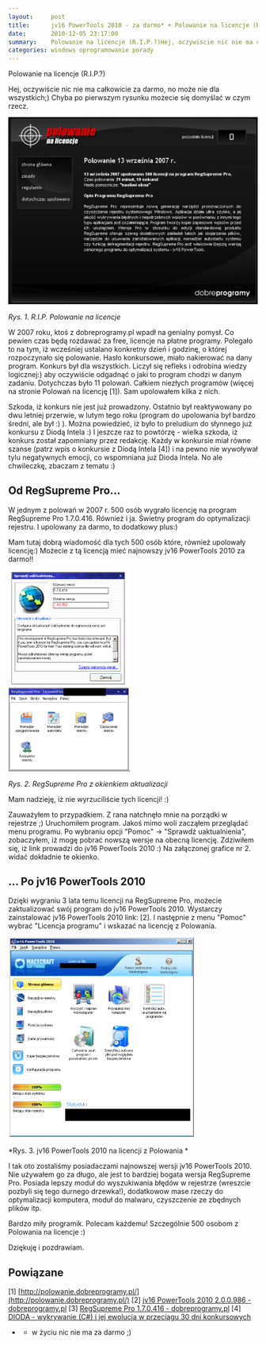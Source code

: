 ```yaml
---
layout:     post
title:      jv16 PowerTools 2010 - za darmo* + Polowanie na licencje (R.I.P.?)
date:       2010-12-05 23:17:00
summary:    Polowanie na licencje (R.I.P.?)Hej, oczywiście nic nie ma całkowicie za darmo, no może nie dla wszystkich;) Chyba po pierwszym rysunku możecie się domyślać w czym rzecz. Rys. 1. R.I.P. Polowanie na licencjeW 2007 roku, ktoś z dobreprogramy.pl wpadł na genialny pomysł. Co pewien czas będą rozdawać za...
categories: windows oprogramowanie porady
---
```




Polowanie na licencje (R.I.P.?)

Hej, oczywiście nic nie ma całkowicie za darmo, no może nie dla wszystkich;) Chyba po pierwszym rysunku możecie się domyślać w czym rzecz. 



![desk](https://raw.githubusercontent.com/djfoxer/djfoxer.github.io/master/_img/2010-12-5-_190_/g_-_608x405_-_-_21851x20101205222731_3.png)


 *Rys. 1. R.I.P. Polowanie na licencje* 

W 2007 roku, ktoś z dobreprogramy.pl wpadł na genialny pomysł. Co pewien czas będą rozdawać za free, licencje na płatne programy. 
Polegało to na tym, iż wcześniej ustalano konkretny dzień i godzinę, o której rozpoczynało się polowanie. Hasło konkursowe, miało nakierować na dany program. Konkurs był dla wszystkich. Liczył się refleks i odrobina wiedzy logicznej:) aby oczywiście odgadnąć o jaki to program chodzi w danym zadaniu. Dotychczas było 11 polowań. Całkiem niezłych programów (więcej na stronie Polowań na licencję [1]). Sam upolowałem kilka z nich. 

Szkoda, iż konkurs nie jest już prowadzony. Ostatnio był reaktywowany po dwu letniej przerwie, w lutym tego roku (program do upolowania był bardzo średni, ale był :) ). Można powiedzieć, iż było to preludium do słynnego już konkursu z Diodą Intela :) I jeszcze raz to powtórzę - wielka szkoda, iż konkurs został zapomniany przez redakcję. Każdy w konkursie miał równe szanse (patrz wpis o konkursie z  Diodą Intela [4]) i na pewno nie wywoływał tylu negatywnych emocji, co wspomniana już Dioda Intela. No ale chwileczkę, zbaczam z tematu :)




## Od RegSupreme Pro...



W jednym z polowań w 2007 r. 500 osób wygrało licencję na program RegSupreme Pro 1.7.0.416. Również i ja. Świetny program do optymalizacji rejestru. I upolowany za darmo, to dodatkowy plus:) 

Mam tutaj dobrą wiadomość dla tych 500 osób które, również upolowały licencję:)
Możecie z tą licencją mieć najnowszy jv16 PowerTools 2010 za darmo!!




![desk](https://raw.githubusercontent.com/djfoxer/djfoxer.github.io/master/_img/2010-12-5-_190_/g_-_608x405_-_-_21851x20101205222731_1.png)


 *Rys. 2. RegSupreme Pro z okienkiem aktualizacji* 

Mam nadzieję, iż nie wyrzuciliście tych licencji! :)

Zauważyłem to przypadkiem. Z rana natchnęło mnie na porządki w rejestrze ;) Uruchomiłem program. Jakoś mimo woli zacząłem przeglądać menu programu. Po wybraniu opcji &quot;Pomoc&quot; -&gt; &quot;Sprawdź uaktualnienia&quot;, zobaczyłem, iż mogę pobrać nowszą wersje na obecną licencję. Zdziwiłem się, iż link prowadzi do jv16 PowerTools 2010 :)
Na załączonej grafice nr 2. widać dokładnie te okienko.




## ... Po jv16 PowerTools 2010 



Dzięki wygraniu 3 lata temu licencji na RegSupreme Pro, możecie zaktualizować swój program do jv16 PowerTools 2010.
Wystarczy zainstalować jv16 PowerTools 2010 link: [2]. I następnie z menu &quot;Pomoc&quot; wybrać &quot;Licencja programu&quot; i wskazać na licencję z Polowania. 




![desk](https://raw.githubusercontent.com/djfoxer/djfoxer.github.io/master/_img/2010-12-5-_190_/g_-_608x405_-_-_21851x20101205222731_2.png)


 *Rys. 3. jv16 PowerTools 2010 na licencji z Polowania * 


I tak oto zostaliśmy posiadaczami najnowszej wersji jv16 PowerTools 2010. Nie używałem go za długo, ale jest to bardziej bogata wersja RegSupreme Pro. Posiada lepszy moduł do wyszukiwania błędów w rejestrze (wreszcie pozbyli się tego durnego drzewka!), dodatkowow mase rzeczy do optymalizacji komputera, moduł do malwaru, czyszczenie ze zbędnych plików itp. 

Bardzo miły programik. 
Polecam każdemu!
Szczególnie 500 osobom z Polowania na licencje :)

Dziękuję i pozdrawiam.  









## Powiązane



[1] [http://polowanie.dobreprogramy.pl/](http://polowanie.dobreprogramy.pl/) 
[2] [jv16 PowerTools 2010 2.0.0.986 - dobreprogramy.pl](http://www.dobreprogramy.pl/jv16-PowerTools,Program,Windows,13143.html) 
[3] [RegSupreme Pro 1.7.0.416 - dobreprogramy.pl](http://www.dobreprogramy.pl/RegSupreme,Program,Windows,12061.html) 
[4] [DIODA - wykrywanie (C#) i jej ewolucja w przeciągu 30 dni konkursowych](http://www.dobreprogramy.pl/djfoxer/DIODA-wykrywanie-C-i-jej-ewolucja-w-przeciagu-dni-konkursowych,21254.html) 



* - w życiu nic nie ma za darmo ;)
